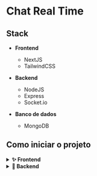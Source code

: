 # Chat Real Time

## Stack

- **Frontend**

  - NextJS
  - TailwindCSS

- **Backend**

  - NodeJS
  - Express
  - Socket.io

- **Banco de dados**
  - MongoDB

## Como iniciar o projeto

<details>
<summary><b>✨ Frontend</b></summary>

Vá até o diretório

```bash
cd frontend
```

Instale as dependências

```bash
npm install
```

Inicie o projeto

```bash
npm run dev
```

</details>

<details>
<summary><b>🧠 Backend</b></summary>

Vá até o diretório

```bash
cd backend
```

Instale as dependências

```bash
npm install
```

Inicie o projeto

```bash
npm run dev
```

</details>
</details>
